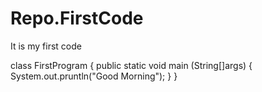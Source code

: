 # Repo.FirstCode
It is my first code

class FirstProgram
{
 public static void main (String[]args)
 {
   System.out.pruntln("Good Morning");
   }
}
